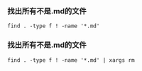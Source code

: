 ### 找出所有不是.md的文件
```
find . -type f ! -name '*.md'
```

### 找出所有不是.md的文件
```
find . -type f ! -name '*.md' | xargs rm
```